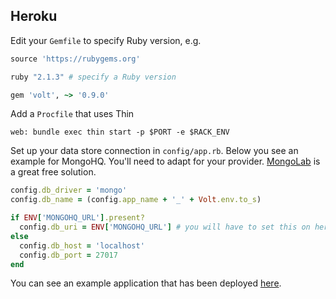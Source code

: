 ## Heroku

Edit your ```Gemfile``` to specify Ruby version, e.g.

```ruby
source 'https://rubygems.org'

ruby "2.1.3" # specify a Ruby version

gem 'volt', ~> '0.9.0'
```

Add a ```Procfile``` that uses Thin

    web: bundle exec thin start -p $PORT -e $RACK_ENV

Set up your data store connection in ```config/app.rb```.
Below you see an example for MongoHQ. You'll need to adapt for your provider.
[MongoLab](http://www.mongolab.com) is a great free solution.

```ruby
config.db_driver = 'mongo'
config.db_name = (config.app_name + '_' + Volt.env.to_s)

if ENV['MONGOHQ_URL'].present?
  config.db_uri = ENV['MONGOHQ_URL'] # you will have to set this on heroku
else
  config.db_host = 'localhost'
  config.db_port = 27017
end
```

You can see an example application that has been deployed [here](https://murmuring-hollows-3078.herokuapp.com/about).

